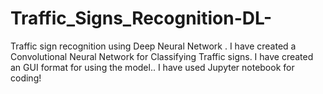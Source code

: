 # Traffic_Signs_Recognition-DL-
Traffic sign recognition using Deep Neural Network . I have created a Convolutional Neural Network for Classifying Traffic signs.  I have created an GUI format for using the model.. I have used Jupyter notebook for coding!
